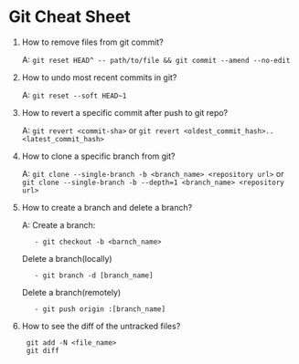 # Git Cheat Sheet

1) How to remove files from git commit?

   A: `git reset HEAD^ -- path/to/file && git commit --amend --no-edit`

2) How to undo most recent commits in git?

   A: `git reset --soft HEAD~1`
   
3) How to revert a specific commit after push to git repo?

   A: `git revert <commit-sha>` or `git revert <oldest_commit_hash>..<latest_commit_hash>`
   
4) How to clone a specific branch from git?

   A: `git clone --single-branch -b <branch_name> <repository url>` or `git clone --single-branch -b --depth=1 <branch_name> <repository url>`
   
5) How to create a branch and delete a branch?

   A: Create a branch:
   
          - git checkout -b <barnch_name>
          
      Delete a branch(locally)
      
          - git branch -d [branch_name]
          
      Delete a branch(remotely)
      
          - git push origin :[branch_name]
          
 6) How to see the diff of the untracked files?
 
         git add -N <file_name>
         git diff
